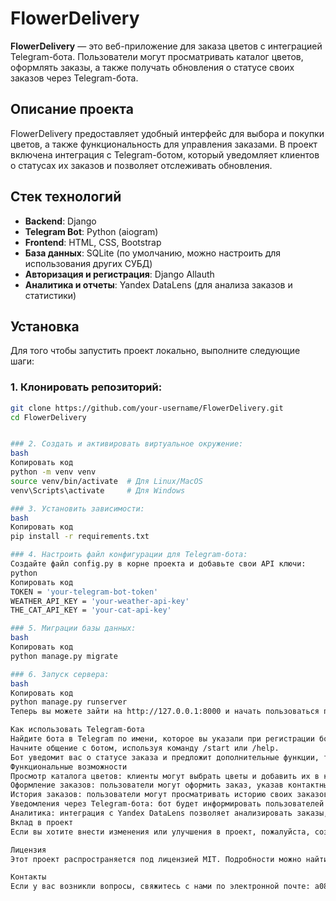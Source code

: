 # FlowerDelivery

**FlowerDelivery** — это веб-приложение для заказа цветов с интеграцией Telegram-бота. Пользователи могут просматривать каталог цветов, оформлять заказы, а также получать обновления о статусе своих заказов через Telegram-бота.

## Описание проекта

FlowerDelivery предоставляет удобный интерфейс для выбора и покупки цветов, а также функциональность для управления заказами. В проект включена интеграция с Telegram-ботом, который уведомляет клиентов о статусах их заказов и позволяет отслеживать обновления.

## Стек технологий

- **Backend**: Django
- **Telegram Bot**: Python (aiogram)
- **Frontend**: HTML, CSS, Bootstrap
- **База данных**: SQLite (по умолчанию, можно настроить для использования других СУБД)
- **Авторизация и регистрация**: Django Allauth
- **Аналитика и отчеты**: Yandex DataLens (для анализа заказов и статистики)

## Установка

Для того чтобы запустить проект локально, выполните следующие шаги:

### 1. Клонировать репозиторий:

```bash
git clone https://github.com/your-username/FlowerDelivery.git
cd FlowerDelivery


### 2. Создать и активировать виртуальное окружение:
bash
Копировать код
python -m venv venv
source venv/bin/activate  # Для Linux/MacOS
venv\Scripts\activate     # Для Windows

### 3. Установить зависимости:
bash
Копировать код
pip install -r requirements.txt

### 4. Настроить файл конфигурации для Telegram-бота:
Создайте файл config.py в корне проекта и добавьте свои API ключи:
python
Копировать код
TOKEN = 'your-telegram-bot-token'
WEATHER_API_KEY = 'your-weather-api-key'
THE_CAT_API_KEY = 'your-cat-api-key'

### 5. Миграции базы данных:
bash
Копировать код
python manage.py migrate

### 6. Запуск сервера:
bash
Копировать код
python manage.py runserver
Теперь вы можете зайти на http://127.0.0.1:8000 и начать пользоваться приложением.

Как использовать Telegram-бота
Найдите бота в Telegram по имени, которое вы указали при регистрации бота в BotFather.
Начните общение с ботом, используя команду /start или /help.
Бот уведомит вас о статусе заказа и предложит дополнительные функции, такие как получение прогноза погоды или картинок с кошками.
Функциональные возможности
Просмотр каталога цветов: клиенты могут выбрать цветы и добавить их в корзину.
Оформление заказов: пользователи могут оформить заказ, указав контактные данные.
История заказов: пользователи могут просматривать историю своих заказов через веб-интерфейс.
Уведомления через Telegram-бота: бот будет информировать пользователей о статусах их заказов.
Аналитика: интеграция с Yandex DataLens позволяет анализировать заказы, популярные товары и другие бизнес-показатели.
Вклад в проект
Если вы хотите внести изменения или улучшения в проект, пожалуйста, создайте pull request. Перед этим убедитесь, что ваш код прошел тесты и соответствует стандартам проекта.

Лицензия
Этот проект распространяется под лицензией MIT. Подробности можно найти в файле LICENSE.

Контакты
Если у вас возникли вопросы, свяжитесь с нами по электронной почте: a08037@gmail.com

